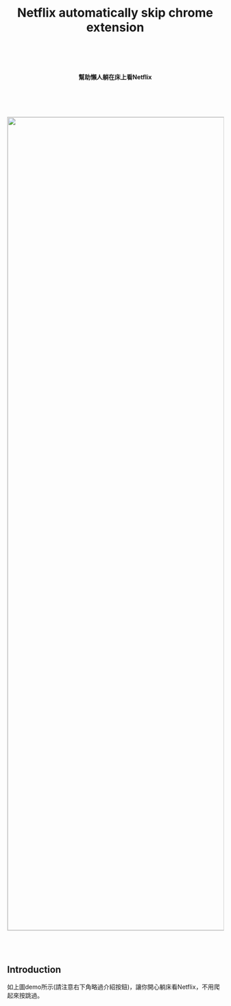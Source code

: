 <h1 align="center">
  <br>
  Netflix automatically skip chrome extension
  <br>
  <br>
  <br>
</h1>

<h4 align="center">
  幫助懶人躺在床上看Netflix
  <br><br>
</h4>

<br>
<br>

<p align="center">
<img src="https://https://github.com/rrrjjj2019/Netflix-extension/blob/master/demo.gif" width="1892" style="margin-right:5px; border: 1px solid #ccc;" />
</p>

<br>
<br>

## Introduction
如上圖demo所示(請注意右下角略過介紹按鈕)，讓你開心躺床看Netflix，不用爬起來按跳過。

<br>
